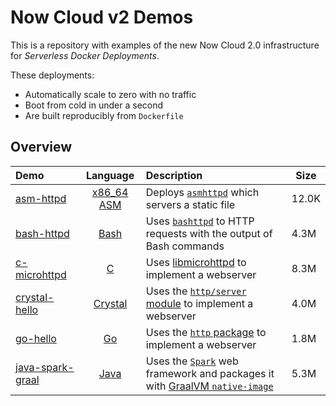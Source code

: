 # Now Cloud v2 Demos

This is a repository with examples of the new Now Cloud 2.0 infrastructure
for *Serverless Docker Deployments*.

These deployments:
- Automatically scale to zero with no traffic
- Boot from cold in under a second
- Are built reproducibly from `Dockerfile`

## Overview

| Demo | Language | Description | Size |
|:------|:----------:|:-------------|------|
| [asm-httpd](https://bash-http-microservice.v2.zeit.sh) | [x86_64 ASM](https://en.wikipedia.org/wiki/X86_assembly_language) | Deploys [`asmhttpd`](https://github.com/jcalvinowens/asmhttpd) which servers a static file | 12.0K |
| [bash-httpd](https://bash-httpd.v2.zeit.sh) | [Bash](https://en.wikipedia.org/wiki/Bash_(Unix_shell))  | Uses [`bashttpd`](https://github.com/tootallnate/bashttpd) to HTTP requests with the output of Bash commands | 4.3M |
| [c-microhttpd](https://c-microhttpd.v2.zeit.sh) | [C](https://en.wikipedia.org/wiki/C_(programming_language)) | Uses [libmicrohttpd](https://www.gnu.org/software/libmicrohttpd/) to implement a webserver | 8.3M |
| [crystal-hello](https://crystal-hello.v2.zeit.sh) | [Crystal](https://en.wikipedia.org/wiki/Crystal_(programming_language)) | Uses the [`http/server` module](https://crystal-lang.org/api/0.25.1/HTTP/Server.html) to implement a webserver | 4.0M |
| [go-hello](https://go-hello.v2.zeit.sh) | [Go](https://en.wikipedia.org/wiki/Go_(programming_language)) | Uses the [`http` package](https://golang.org/pkg/net/http/) to implement a webserver | 1.8M |
| [java-spark-graal](https://java-spark-graal.v2.zeit.sh) | [Java](https://en.wikipedia.org/wiki/Java_(programming_language)) | Uses the [`Spark`](http://sparkjava.com/) web framework and packages it with [GraalVM `native-image`](http://www.graalvm.org/) | 5.3M |
